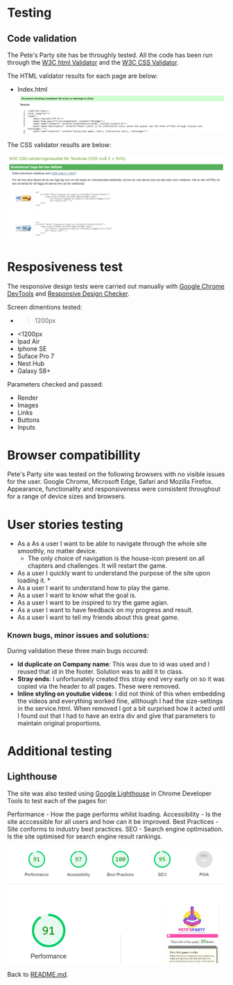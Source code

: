 # Testing

## Code validation

The Pete's Party site has be throughly tested. All the code has been run through the [W3C html Validator](https://validator.w3.org/) and the [W3C CSS Validator](https://jigsaw.w3.org/css-validator/).

The HTML validator results for each page are below:

* Index.html
![Validatione Index.html](./assets/readme-images/htmlvalidation.PNG)

The CSS validator results are below:

![Css validation](./assets/readme-images/cssvalidation.PNG)

# Resposiveness test
The responsive design tests were carried out manually with [Google Chrome DevTools](https://developer.chrome.com/docs/devtools/) and [Responsive Design Checker](https://responsivedesignchecker.com/).

Screen dimentions tested:
* >1200px
* <1200px
* Ipad Air
* Iphone SE
* Suface Pro 7
* Nest Hub
* Galaxy S8+

Parameters checked and passed:
* Render
* Images
* Links
* Buttons
* Inputs

# Browser compatibillity
Pete's Party site was tested on the following browsers with no visible issues for the user. Google Chrome, Microsoft Edge, Safari and Mozilla Firefox. Appearance, functionality and responsiveness were consistent throughout for a range of device sizes and browsers.

# User stories testing
* As a As a user I want to be able to navigate through the whole site smoothly, no matter device.
    * The only choice of navigation is the house-icon present on all chapters and challenges. It will restart the game.
* As a user I quickly want to understand the purpose of the site upon loading it.
    * 
* As a user I want to understand how to play the game.
* As a user I want to know what the goal is.
* As a user I want to be inspired to try the game agian.
* As a user I want to have feedback on my progress and result.
* As a user I want to tell my friends about this great game.
  

### Known bugs, minor issues and solutions:

During validation these three main bugs occured:
* **Id duplicate on Company name**: This was due to id was used and I reused that id in the footer. Solution was to add it to class.
* **Stray ends**: I unfortunately created this stray end very early on so it was copied via the header to all pages. These were removed.
* **Inline styling on youtube videos**: I did not think of this when embedding the videos and everything worked fine, allthough I had the size-settings in the service.html. When removed I got a bit surprised how it acted until I found out that I had to have an extra div and give that parameters to maintain original proportions.

# Additional testing

## Lighthouse
The site was also tested using [Google Lighthouse](https://developer.chrome.com/docs/lighthouse/overview/) in Chrome Developer Tools to test each of the pages for:

Performance - How the page performs whilst loading.
Accessibility - Is the site acccessible for all users and how can it be improved.
Best Practices - Site conforms to industry best practices.
SEO - Search engine optimisation. Is the site optimised for search engine result rankings.

![Lighthouse report on Home-page](./assets/readme-images/lighthouse.png)

Back to [README.md](./README.md).